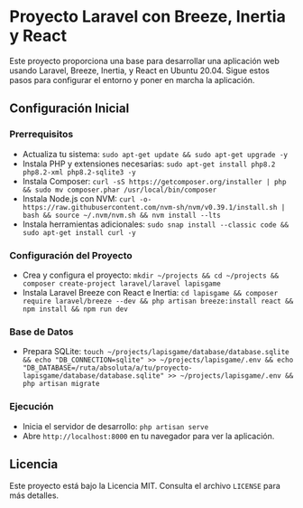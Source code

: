 # Proyecto Laravel con Breeze, Inertia y React

Este proyecto proporciona una base para desarrollar una aplicación web usando Laravel, Breeze, Inertia, y React en Ubuntu 20.04. Sigue estos pasos para configurar el entorno y poner en marcha la aplicación.

## Configuración Inicial

### Prerrequisitos

- Actualiza tu sistema: `sudo apt-get update && sudo apt-get upgrade -y`
- Instala PHP y extensiones necesarias: `sudo apt-get install php8.2 php8.2-xml php8.2-sqlite3 -y`
- Instala Composer: `curl -sS https://getcomposer.org/installer | php && sudo mv composer.phar /usr/local/bin/composer`
- Instala Node.js con NVM: `curl -o- https://raw.githubusercontent.com/nvm-sh/nvm/v0.39.1/install.sh | bash && source ~/.nvm/nvm.sh && nvm install --lts`
- Instala herramientas adicionales: `sudo snap install --classic code && sudo apt-get install curl -y`

### Configuración del Proyecto

- Crea y configura el proyecto: `mkdir ~/projects && cd ~/projects && composer create-project laravel/laravel lapisgame`
- Instala Laravel Breeze con React e Inertia: `cd lapisgame && composer require laravel/breeze --dev && php artisan breeze:install react && npm install && npm run dev`

### Base de Datos

- Prepara SQLite: `touch ~/projects/lapisgame/database/database.sqlite && echo "DB_CONNECTION=sqlite" >> ~/projects/lapisgame/.env && echo "DB_DATABASE=/ruta/absoluta/a/tu/proyecto-lapisgame/database/database.sqlite" >> ~/projects/lapisgame/.env && php artisan migrate`

### Ejecución

- Inicia el servidor de desarrollo: `php artisan serve`
- Abre `http://localhost:8000` en tu navegador para ver la aplicación.

## Licencia

Este proyecto está bajo la Licencia MIT. Consulta el archivo `LICENSE` para más detalles.
